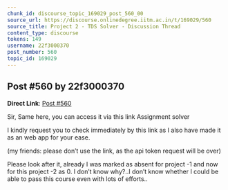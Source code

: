 ```yaml
---
chunk_id: discourse_topic_169029_post_560_00
source_url: https://discourse.onlinedegree.iitm.ac.in/t/169029/560
source_title: Project 2 - TDS Solver - Discussion Thread
content_type: discourse
tokens: 149
username: 22f3000370
post_number: 560
topic_id: 169029
---
```


## Post #560 by 22f3000370

**Direct Link**: [Post #560](https://discourse.onlinedegree.iitm.ac.in/t/169029/560)

Sir, Same here, you can access it via this link Assignment solver

I kindly request you to check immediately by this link as I also have made it as an web app for your ease.

(my friends: please don’t use the link, as the api token request will be over)

Please look after it, already I was marked as absent for project -1 and now for this project -2 as 0. I don’t know why?..I don’t know whether I could be able to pass this course even with lots of efforts..

